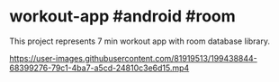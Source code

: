 # workout-app #android #room


This project represents 7 min workout app with room database library.

https://user-images.githubusercontent.com/81919513/199438844-68399276-79c1-4ba7-a5cd-24810c3e6d15.mp4

